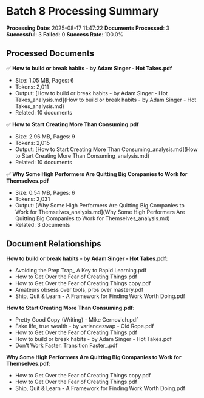 # Batch 8 Processing Summary

**Processing Date**: 2025-08-17 11:47:22
**Documents Processed**: 3
**Successful**: 3
**Failed**: 0
**Success Rate**: 100.0%

## Processed Documents

✅ **How to build or break habits - by Adam Singer - Hot Takes.pdf**
   - Size: 1.05 MB, Pages: 6
   - Tokens: 2,011
   - Output: [How to build or break habits - by Adam Singer - Hot Takes_analysis.md](How to build or break habits - by Adam Singer - Hot Takes_analysis.md)
   - Related: 10 documents

✅ **How to Start Creating More Than Consuming.pdf**
   - Size: 2.96 MB, Pages: 9
   - Tokens: 2,015
   - Output: [How to Start Creating More Than Consuming_analysis.md](How to Start Creating More Than Consuming_analysis.md)
   - Related: 10 documents

✅ **Why Some High Performers Are Quitting Big Companies to Work for Themselves.pdf**
   - Size: 0.54 MB, Pages: 6
   - Tokens: 2,031
   - Output: [Why Some High Performers Are Quitting Big Companies to Work for Themselves_analysis.md](Why Some High Performers Are Quitting Big Companies to Work for Themselves_analysis.md)
   - Related: 3 documents

## Document Relationships

**How to build or break habits - by Adam Singer - Hot Takes.pdf**:
  - Avoiding the Prep Trap_ A Key to Rapid Learning.pdf
  - How to Get Over the Fear of Creating Things.pdf
  - How to Get Over the Fear of Creating Things copy.pdf
  - Amateurs obsess over tools, pros over mastery.pdf
  - Ship, Quit & Learn - A Framework for Finding Work Worth Doing.pdf

**How to Start Creating More Than Consuming.pdf**:
  - Pretty Good Copy (Writing) - Mike Cernovich.pdf
  - Fake life, true wealth - by varianceswap - Old Rope.pdf
  - How to Get Over the Fear of Creating Things.pdf
  - How to build or break habits - by Adam Singer - Hot Takes.pdf
  - Don't Work Faster. Transition Faster_.pdf

**Why Some High Performers Are Quitting Big Companies to Work for Themselves.pdf**:
  - How to Get Over the Fear of Creating Things copy.pdf
  - How to Get Over the Fear of Creating Things.pdf
  - Ship, Quit & Learn - A Framework for Finding Work Worth Doing.pdf
